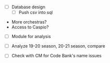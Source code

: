 * [ ] Database design
    * [ ] Push csv into sql
* More orchestras?
* Access to Caspio?

* [ ] Module for analysis

* [ ] Analyze 19-20 season, 20-21 season, compare

* [ ] Check with CM for Code Bank's name issues
